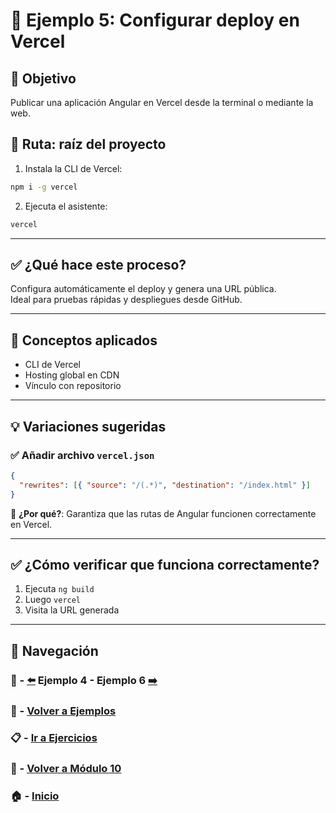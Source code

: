 # 🧪 Ejemplo 5: Configurar deploy en Vercel

## 🎯 Objetivo
Publicar una aplicación Angular en Vercel desde la terminal o mediante la web.

## 📁 Ruta: raíz del proyecto

1. Instala la CLI de Vercel:
```bash
npm i -g vercel
```

2. Ejecuta el asistente:
```bash
vercel
```

---

## ✅ ¿Qué hace este proceso?

Configura automáticamente el deploy y genera una URL pública.  
Ideal para pruebas rápidas y despliegues desde GitHub.

---

## 🧠 Conceptos aplicados

- CLI de Vercel
- Hosting global en CDN
- Vínculo con repositorio

---

## 💡 Variaciones sugeridas

### ✅ Añadir archivo `vercel.json`
```json
{
  "rewrites": [{ "source": "/(.*)", "destination": "/index.html" }]
}
```

📌 **¿Por qué?**: Garantiza que las rutas de Angular funcionen correctamente en Vercel.

---

## ✅ ¿Cómo verificar que funciona correctamente?

1. Ejecuta `ng build`
2. Luego `vercel`
3. Visita la URL generada

---

## 🔁 Navegación
### 🧪 - [⬅️](./Ejemplo_4.md) Ejemplo 4 - Ejemplo 6 [➡️](./Ejemplo_6.md)
### 🧪 - [Volver a Ejemplos](../README.md)
### 📋 - [Ir a Ejercicios](../../Ejercicios/README.md)
### 📘 - [Volver a Módulo 10](../../Modulo_10.md)
### 🏠 - [Inicio](../../../README.md)

